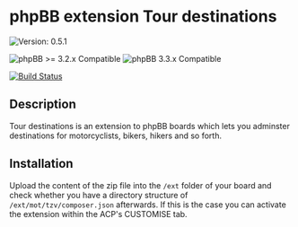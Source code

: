 # phpBB extension Tour destinations

![Version: 0.5.1](https://img.shields.io/badge/Version-0.5.1-green)  
  
![phpBB >= 3.2.x Compatible](https://img.shields.io/badge/phpBB-%3E=%203.2.3%20Compatible-009BDF)
![phpBB 3.3.x Compatible](https://img.shields.io/badge/phpBB-3.3.x%20Compatible-009BDF)  

[![Build Status](https://github.com/Mike-on-Tour/tzv/workflows/Tests/badge.svg)](https://github.com/Mike-on-Tour/tzv/actions)
  
  
## Description
Tour destinations is an extension to phpBB boards which lets you adminster destinations for motorcyclists, bikers, hikers and so forth.

## Installation
Upload the content of the zip file into the `/ext` folder of your board and check whether you have a directory structure of `/ext/mot/tzv/composer.json`
afterwards. If this is the case you can activate the extension within the ACP's CUSTOMISE tab.
